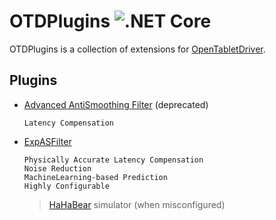 
# OTDPlugins ![.NET Core](https://github.com/X9VoiD/OTDPlugins/workflows/.NET%20Core/badge.svg)

OTDPlugins is a collection of extensions for [OpenTabletDriver](https://github.com/InfinityGhost/OpenTabletDriver). 

## Plugins

- [Advanced AntiSmoothing Filter](https://github.com/X9VoiD/OTDPlugins/wiki/Advanced-Anti-Smoothing-Filter) (deprecated)

      Latency Compensation
    
- [ExpASFilter](https://github.com/X9VoiD/OTDPlugins/wiki/ExperimentalASFilter)

      Physically Accurate Latency Compensation
      Noise Reduction
      MachineLearning-based Prediction
      Highly Configurable
    > [HaHaBear](https://www.youtube.com/channel/UC2oeDq4MU9fUvPRVn2ZuYKw) simulator (when misconfigured)
